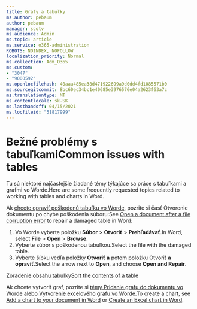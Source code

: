 ```yaml
---
title: Grafy a tabuľky
ms.author: pebaum
author: pebaum
manager: scotv
ms.audience: Admin
ms.topic: article
ms.service: o365-administration
ROBOTS: NOINDEX, NOFOLLOW
localization_priority: Normal
ms.collection: Adm_O365
ms.custom:
- "3047"
- "9000592"
ms.openlocfilehash: 40aaa485ea38d471922699a9d0dd4fd1085571b0
ms.sourcegitcommit: 8bc60ec34bc1e40685e3976576e04a2623f63a7c
ms.translationtype: MT
ms.contentlocale: sk-SK
ms.lasthandoff: 04/15/2021
ms.locfileid: "51817999"
---
```

# <a name="common-issues-with-tables"></a><span data-ttu-id="7372d-102">Bežné problémy s tabuľkami</span><span class="sxs-lookup"><span data-stu-id="7372d-102">Common issues with tables</span></span> 

<span data-ttu-id="7372d-103">Tu sú niektoré najčastejšie žiadané témy týkajúce sa práce s tabuľkami a grafmi vo Worde.</span><span class="sxs-lookup"><span data-stu-id="7372d-103">Here are some frequently requested topics related to working with tables and charts in Word.</span></span>

<span data-ttu-id="7372d-104">Ak [chcete opraviť poškodenú tabuľku vo Worde,](https://support.office.com/article/47df9d48-2165-4411-a699-1786ac734bc3) pozrite si časť Otvorenie dokumentu po chybe poškodenia súboru:</span><span class="sxs-lookup"><span data-stu-id="7372d-104">See [Open a document after a file corruption error](https://support.office.com/article/47df9d48-2165-4411-a699-1786ac734bc3) to repair a damaged table in Word:</span></span>

 1. <span data-ttu-id="7372d-105">Vo Worde vyberte položku **Súbor**  >  **Otvoriť**  >  **Prehľadávať**.</span><span class="sxs-lookup"><span data-stu-id="7372d-105">In Word, select **File** > **Open** > **Browse**.</span></span>
 2. <span data-ttu-id="7372d-106">Vyberte súbor s poškodenou tabuľkou.</span><span class="sxs-lookup"><span data-stu-id="7372d-106">Select the file with the damaged table.</span></span>
 3. <span data-ttu-id="7372d-107">Vyberte šípku vedľa položky **Otvoriť a** potom položku Otvoriť **a opraviť**.</span><span class="sxs-lookup"><span data-stu-id="7372d-107">Select the arrow next to **Open**, and choose **Open and Repair**.</span></span>

[<span data-ttu-id="7372d-108">Zoradenie obsahu tabuľky</span><span class="sxs-lookup"><span data-stu-id="7372d-108">Sort the contents of a table</span></span>](https://support.office.com/article/F8392477-4613-49CD-ABA6-7C2E48F1D91F)

<span data-ttu-id="7372d-109">Ak chcete vytvoriť graf, pozrite si [témy Pridanie grafu do dokumentu vo Worde](https://support.office.com/article/ff48e3eb-5e04-4368-a39e-20df7c798932) [alebo Vytvorenie excelového grafu vo Worde.](https://support.office.com/article/11A7D2F0-4487-4A9B-BBC6-D50916CD4A57)</span><span class="sxs-lookup"><span data-stu-id="7372d-109">To create a chart, see [Add a chart to your document in Word](https://support.office.com/article/ff48e3eb-5e04-4368-a39e-20df7c798932) or [Create an Excel chart in Word](https://support.office.com/article/11A7D2F0-4487-4A9B-BBC6-D50916CD4A57).</span></span>